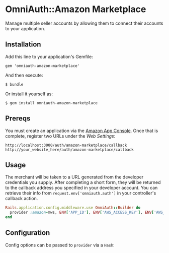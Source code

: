 # OmniAuth::Amazon Marketplace

Manage multiple seller accounts by allowing them to connect their accounts to your application. 

## Installation

Add this line to your application's Gemfile:

    gem 'omniauth-amazon-marketplace'

And then execute:

    $ bundle

Or install it yourself as:

    $ gem install omniauth-amazon-marketplace

## Prereqs

You must create an application via the [Amazon App Console](https://login.amazon.com/manageApps). Once that is complete, register two URLs under the <i>Web Settings</i>:

    http://localhost:3000/auth/amazon-marketplace/callback
    http://your_website_here/auth/amazon-marketplace/callback

## Usage

The merchant will be taken to a URL generated from the developer credentials you supply. After completing a short form, they will be returned to the callback address you specified in your developer account. You can retrieve their info from `request.env['omniauth.auth']` in your controller's callback action.

```ruby
Rails.application.config.middleware.use OmniAuth::Builder do
  provider :amazon-mws, ENV['APP_ID'], ENV['AWS_ACCESS_KEY'], ENV['AWS_SECRET_ACCESS_KEY']
end
```

## Configuration

Config options can be passed to `provider` via a `Hash`: